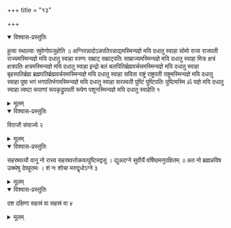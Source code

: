 +++
title = "१३"

+++


<details open><summary>विश्वास-प्रस्तुतिः</summary>

हुत्वा स्थाल्याः स्रुवेणोपजुहोति ॥ अग्निरन्नादोऽन्नपतिरन्नाद्यमस्मिन्यज्ञे मयि दधातु स्वाहा सोमो राजा राजपती राज्यमस्मिन्यज्ञे मयि दधातु स्वाहा वरुणः सम्राट् सम्राट्पतिः साम्राज्यमस्मिन्यज्ञे मयि दधातु स्वाहा मित्रः क्षत्रं क्षत्रपतिः क्षत्रमस्मिन्यज्ञे मयि दधातु स्वाहा इन्द्रो बलं बलपितिर्ब्रह्मवर्चसमस्मिन्यज्ञे मयि दधातु स्वाहा बृहस्पतिर्ब्रह्म ब्रह्मपतिर्ब्रह्मवर्चसमस्मिन्यज्ञे मयि दधातु स्वाहा सविता राष्ट्रं राष्ट्रपती राष्ट्रमस्मिन्यज्ञे मयि दधातु स्वाहा पूषा भगं भगपतिर्भगमस्मिन्यज्ञे मयि दधातु स्वाहा सरस्वती पुष्टिं पुष्टिपतिः पुष्टिमस्मि ॐ यज्ञे मयि दधातु स्वाहा त्वष्टा रूपाणां रूपकृद्रुपपती रूपेण पशूनस्मिन्यज्ञे मयि दधातु स्वाहेति १
</details>

<details><summary>मूलम्</summary>

हुत्वा स्थाल्याः स्रुवेणोपजुहोति ॥ अग्निरन्नादोऽन्नपतिरन्नाद्यमस्मिन्यज्ञे मयि दधातु स्वाहा सोमो राजा राजपती राज्यमस्मिन्यज्ञे मयि दधातु स्वाहा वरुणः सम्राट् सम्राट्पतिः साम्राज्यमस्मिन्यज्ञे मयि दधातु स्वाहा मित्रः क्षत्रं क्षत्रपतिः क्षत्रमस्मिन्यज्ञे मयि दधातु स्वाहा इन्द्रो बलं बलपितिर्ब्रह्मवर्चसमस्मिन्यज्ञे मयि दधातु स्वाहा बृहस्पतिर्ब्रह्म ब्रह्मपतिर्ब्रह्मवर्चसमस्मिन्यज्ञे मयि दधातु स्वाहा सविता राष्ट्रं राष्ट्रपती राष्ट्रमस्मिन्यज्ञे मयि दधातु स्वाहा पूषा भगं भगपतिर्भगमस्मिन्यज्ञे मयि दधातु स्वाहा सरस्वती पुष्टिं पुष्टिपतिः पुष्टिमस्मि ॐ यज्ञे मयि दधातु स्वाहा त्वष्टा रूपाणां रूपकृद्रुपपती रूपेण पशूनस्मिन्यज्ञे मयि दधातु स्वाहेति १
</details>


<details open><summary>विश्वास-प्रस्तुतिः</summary>

विराजौ संयाज्ये २
</details>

<details><summary>मूलम्</summary>

विराजौ संयाज्ये २
</details>


<details open><summary>विश्वास-प्रस्तुतिः</summary>

सहस्रवत्यौ वानू नो रास्व सहस्रवत्तोकवत्पुष्टिमद्वसु । द्युअदग्ने सुवीर्ये वर्षिष्ठमनुपक्षितम् ॥ अत नो ब्रह्मन्नविष उक्थेषु देवहूतमः । शं नः शोचा मरुद्वृधोऽग्ने ३
</details>

<details><summary>मूलम्</summary>

सहस्रवत्यौ वानू नो रास्व सहस्रवत्तोकवत्पुष्टिमद्वसु । द्युअदग्ने सुवीर्ये वर्षिष्ठमनुपक्षितम् ॥ अत नो ब्रह्मन्नविष उक्थेषु देवहूतमः । शं नः शोचा मरुद्वृधोऽग्ने ३
</details>


<details open><summary>विश्वास-प्रस्तुतिः</summary>

दश दक्षिणा सहस्रं वा सहस्रं वा ४
</details>

<details><summary>मूलम्</summary>

दश दक्षिणा सहस्रं वा सहस्रं वा ४
</details>